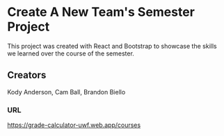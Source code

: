 # Create A New Team's Semester Project

This project was created with React and Bootstrap to showcase the skills we learned over the course of the semester.

## Creators

Kody Anderson, Cam Ball, Brandon Biello

### URL

https://grade-calculator-uwf.web.app/courses
